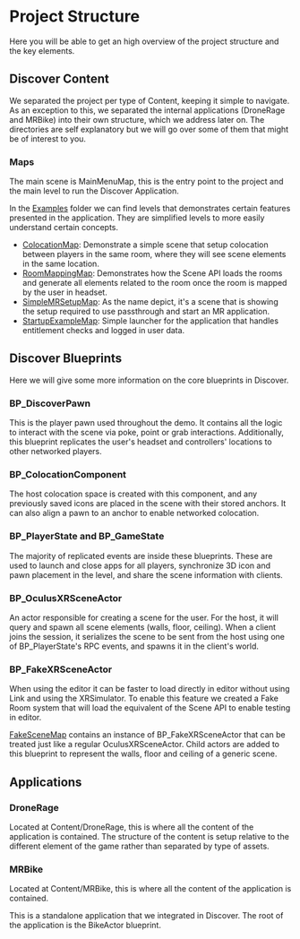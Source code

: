 # Project Structure

Here you will be able to get an high overview of the project structure and the key elements.

## Discover Content

We separated the project per type of Content, keeping it simple to navigate. As an exception to this, we separated the internal applications (DroneRage and MRBike) into their own structure, which we address later on. The directories are self explanatory but we will go over some of them that might be of interest to you.

### Maps

The main scene is MainMenuMap, this is the entry point to the project and the main level to run the Discover Application.

In the [Examples](../Content/Discover/Maps/Examples) folder we can find levels that demonstrates certain features presented in the application. They are simplified levels to more easily understand certain concepts.

* [ColocationMap](../Content/Discover/Maps/Examples/ColocationMap.umap): Demonstrate a simple scene that setup colocation between players in the same room, where they will see scene elements in the same location.
* [RoomMappingMap](../Content/Discover/Maps/Examples/RoomMappingMap.umap): Demonstrates how the Scene API loads the rooms and generate all elements related to the room once the room is mapped by the user in headset.
* [SimpleMRSetupMap](../Content/Discover/Maps/Examples/SimpleMRSetupMap.umap): As the name depict, it's a scene that is showing the setup required to use passthrough and start an MR application.
* [StartupExampleMap](../Content/Discover/Maps/Examples/StartupExampleMap.umap): Simple launcher for the application that handles entitlement checks and logged in user data.

## Discover Blueprints

Here we will give some more information on the core blueprints in Discover.

### BP_DiscoverPawn

This is the player pawn used throughout the demo. It contains all the logic to interact with the scene via poke, point or grab interactions. Additionally, this blueprint replicates the user's headset and controllers' locations to other networked players.

### BP_ColocationComponent

The host colocation space is created with this component, and any previously saved icons are placed in the scene with their stored anchors. It can also align a pawn to an anchor to enable networked colocation.

### BP_PlayerState and BP_GameState

The majority of replicated events are inside these blueprints. These are used to launch and close apps for all players, synchronize 3D icon and pawn placement in the level, and share the scene information with clients.

### BP_OculusXRSceneActor

An actor responsible for creating a scene for the user. For the host, it will query and spawn all scene elements (walls, floor, ceiling). When a client joins the session, it serializes the scene to be sent from the host using one of BP_PlayerState's RPC events, and spawns it in the client's world.

### BP_FakeXRSceneActor

When using the editor it can be faster to load directly in editor without using Link and using the XRSimulator. To enable this feature we created a Fake Room system that will load the equivalent of the Scene API to enable testing in editor.

[FakeSceneMap](../Content/Discover/Maps/Examples/FakeSceneMap.umap) contains an instance of BP_FakeXRSceneActor that can be treated just like a regular OculusXRSceneActor. Child actors are added to this blueprint to represent the walls, floor and ceiling of a generic scene.

## Applications

### DroneRage

Located at Content/DroneRage, this is where all the content of the application is contained. The structure of the content is setup relative to the different element of the game rather than separated by type of assets.

### MRBike

Located at Content/MRBike, this is where all the content of the application is contained.

This is a standalone application that we integrated in Discover. The root of the application is the BikeActor blueprint.
